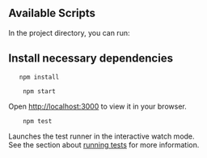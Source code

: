 ## Available Scripts

In the project directory, you can run:

## Install necessary dependencies
```
   npm install
```

```
    npm start
```

Open [http://localhost:3000](http://localhost:3000) to view it in your browser.

```
    npm test
```

Launches the test runner in the interactive watch mode.\
See the section about [running tests](https://facebook.github.io/create-react-app/docs/running-tests) for more information.
